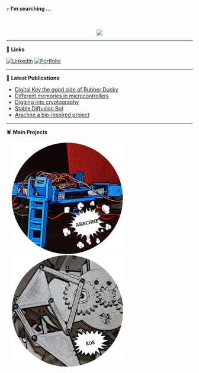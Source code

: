 :arrow_heading_up: **I’m searching ...**

<br>
<p align="center"><a href="https://github.com/aleph8">
      <img align="center" src="https://github-readme-stats.vercel.app/api?username=aleph8&theme=dark&show_icons=true&hide=prs,issues,contribs&line_height=20&disable_animations=false">  
</a></p>

*** 

:link: **Links**

[![LinkedIn](https://img.shields.io/badge/-LinkedIn-black?style=for-the-badge&logo=linkedin&logoColor=white)](https://www.linkedin.com/in/alegpwk/?locale=en_US "Linkedin")
[![Portfolio](https://img.shields.io/badge/-Portfolio-black?style=for-the-badge&logo=gnometerminal&logoColor=white)](https://www.alejandrogp.com/ "alejandrogp.com")

***

:pencil: **Latest Publications**

<!-- PUBLICATIONS-LIST:START -->

- [Digital Key,the good side of Rubber Ducky](https://www.alejandrogp.com/electronics/digital-keythe-good-side-of-rubber-ducky)
- [Different memories in microcontrollers](https://www.alejandrogp.com/electronics/different-memories-in-microcontrollers)
- [Digging into cryptography](https://www.alejandrogp.com/software/digging-into-cryptography)
- [Stable Diffusion Bot](https://www.alejandrogp.com/software/stable-diffusion-bot)
- [Arachne a bio-inspired project](https://www.alejandrogp.com/laboratory/arachne)

<!-- PUBLICATIONS-LIST:END -->

***
:spider: **Main Projects**

<div>
<a href="https://www.alejandrogp.com/laboratory/arachne"><img hspace="15" width="300" height="300" src="https://github.com/aleph8/aleph8/blob/main/logos/arachnelogo.png?raw=true"></a>
<a href="https://www.alejandrogp.com/laboratory/eos"><img hspace="15" width="300" height="300" src="https://github.com/aleph8/aleph8/blob/main/logos/eoslogo.png?raw=true"></a>
</div>
